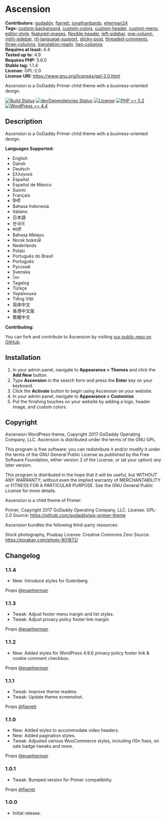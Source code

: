 # Ascension #
**Contributors:** [godaddy](https://profiles.wordpress.org/godaddy), [fjarrett](https://profiles.wordpress.org/fjarrett), [jonathanbardo](https://profiles.wordpress.org/jonathanbardo), [eherman24](https://profiles.wordpress.org/eherman24)  
**Tags:**              [custom-background](https://wordpress.org/themes/tags/custom-background/), [custom-colors](https://wordpress.org/themes/tags/custom-colors/), [custom-header](https://wordpress.org/themes/tags/custom-header/), [custom-menu](https://wordpress.org/themes/tags/custom-menu/), [editor-style](https://wordpress.org/themes/tags/editor-style/), [featured-images](https://wordpress.org/themes/tags/featured-images/), [flexible-header](https://wordpress.org/themes/tags/flexible-header/), [left-sidebar](https://wordpress.org/themes/tags/left-sidebar/), [one-column](https://wordpress.org/themes/tags/one-column/), [right-sidebar](https://wordpress.org/themes/tags/right-sidebar/), [rtl-language-support](https://wordpress.org/themes/tags/rtl-language-support/), [sticky-post](https://wordpress.org/themes/tags/sticky-post/), [threaded-comments](https://wordpress.org/themes/tags/threaded-comments/), [three-columns](https://wordpress.org/themes/tags/three-columns/), [translation-ready](https://wordpress.org/themes/tags/translation-ready/), [two-columns](https://wordpress.org/themes/tags/two-columns/)  
**Requires at least:** 4.4  
**Tested up to:**      4.9  
**Requires PHP:**      5.6.0  
**Stable tag:**        1.1.4  
**License:**           GPL-2.0  
**License URI:**       https://www.gnu.org/licenses/gpl-2.0.html  

Ascension is a GoDaddy Primer child theme with a business-oriented design.

[![Build Status](https://travis-ci.org/godaddy/wp-ascension-theme.svg?branch=master)](https://travis-ci.org/godaddy/wp-ascension-theme) [![devDependencies Status](https://david-dm.org/godaddy/wp-ascension-theme/master/dev-status.svg)](https://david-dm.org/godaddy/wp-ascension-theme/master?type=dev) [![License](https://img.shields.io/badge/license-GPL--2.0-brightgreen.svg)](https://github.com/godaddy/wp-ascension-theme/blob/master/license.txt) [![PHP >= 5.2](https://img.shields.io/badge/php-%3E=%205.2-8892bf.svg)](https://secure.php.net/supported-versions.php) [![WordPress >= 4.4](https://img.shields.io/badge/wordpress-%3E=%204.4-blue.svg)](https://wordpress.org/download/release-archive/)  

## Description ##

Ascension is a GoDaddy Primer child theme with a business-oriented design.

**Languages Supported:**

* English
* Dansk
* Deutsch
* Ελληνικά
* Español
* Español de México
* Suomi
* Français
* हिन्दी
* Bahasa Indonesia
* Italiano
* 日本語
* 한국어
* मराठी
* Bahasa Melayu
* Norsk bokmål
* Nederlands
* Polski
* Português do Brasil
* Português
* Русский
* Svenska
* ไทย
* Tagalog
* Türkçe
* Українська
* Tiếng Việt
* 简体中文
* 香港中文版
* 繁體中文

**Contributing:**

You can fork and contribute to Ascension by visiting [our public repo on GitHub](https://github.com/godaddy/wp-ascension-theme).

## Installation ##

1. In your admin panel, navigate to **Appearance > Themes** and click the **Add New** button.
2. Type **Ascension** in the search form and press the **Enter** key on your keyboard.
3. Click the **Activate** button to begin using Ascension on your website.
4. In your admin panel, navigate to **Appearance > Customize**.
5. Put the finishing touches on your website by adding a logo, header image, and custom colors.

## Copyright ##

Ascension WordPress theme, Copyright 2017 GoDaddy Operating Company, LLC.
Ascension is distributed under the terms of the GNU GPL.

This program is free software: you can redistribute it and/or modify
it under the terms of the GNU General Public License as published by
the Free Software Foundation, either version 2 of the License, or
(at your option) any later version.

This program is distributed in the hope that it will be useful,
but WITHOUT ANY WARRANTY; without even the implied warranty of
MERCHANTABILITY or FITNESS FOR A PARTICULAR PURPOSE. See the
GNU General Public License for more details.

Ascension is a child theme of Primer:

Primer, Copyright 2017 GoDaddy Operating Company, LLC.
License: GPL-2.0
Source: https://github.com/godaddy/wp-primer-theme

Ascension bundles the following third-party resources:

Stock photography, Pixabay
License: Creative Commons Zero
Source: https://pixabay.com/photo-801872/

## Changelog ##

### 1.1.4 ###

* New: Introduce styles for Gutenberg.

Props [@evanherman](https://github.com/EvanHerman)

### 1.1.3 ###

* Tweak: Adjust footer menu margin and list styles.
* Tweak: Adjust privacy policy footer link margin.

Props [@evanherman](https://github.com/EvanHerman)

### 1.1.2 ###

* New: Added styles for WordPress 4.9.6 privacy policy footer link & cookie comment checkbox.

Props [@evanherman](https://github.com/EvanHerman)

### 1.1.1 ###

* Tweak: Improve theme readme.
* Tweak: Update theme screenshot.

Props [@fjarrett](https://github.com/fjarrett)

### 1.1.0 ###

* New: Added styles to accommodate video headers.
* New: Added pagination styles.
* Tweak: Adjusted various WooCommerce styles, including i10n fixes, on sale badge tweaks and more.

Props [@evanherman](https://github.com/EvanHerman)

### 1.0.1 ###

* Tweak: Bumped version for Primer compatibility.

Props [@fjarret](https://github.com/fjarrett)

### 1.0.0 ###

* Initial release.
